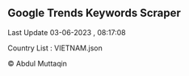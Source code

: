 

## Google Trends Keywords Scraper 
 
Last Update 03-06-2023 , 08:17:08

Country List :
VIETNAM.json



© Abdul Muttaqin 
